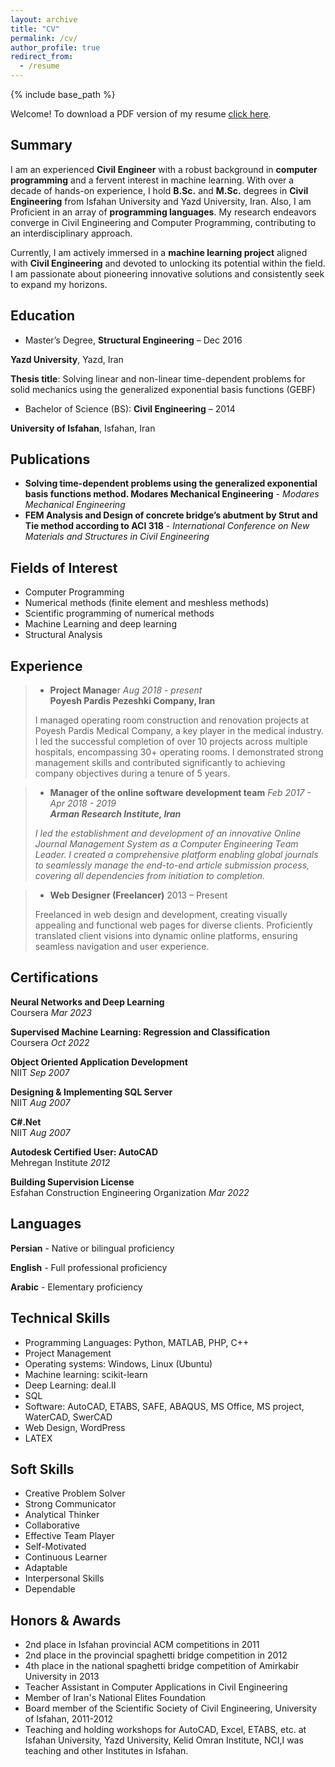 ```yaml
---
layout: archive
title: "CV"
permalink: /cv/
author_profile: true
redirect_from:
  - /resume
---
```


{% include base_path %}

Welcome! To download a PDF version of my resume [click here](https://mjbahonar.github.io/files/CV.pdf).

## Summary

I am an experienced **Civil Engineer** with a robust background in **computer programming** and a fervent interest in machine learning. With over a decade of hands-on experience, I hold **B.Sc.** and **M.Sc.** degrees in **Civil Engineering** from Isfahan University and Yazd University, Iran. Also, I am Proficient in an array of **programming languages**. My research endeavors converge in Civil Engineering and Computer Programming, contributing to an interdisciplinary approach.

Currently, I am actively immersed in a **machine learning project** aligned with **Civil Engineering** and devoted to unlocking its potential within the field. I am passionate about pioneering innovative solutions and consistently seek to expand my horizons.

## Education

*   Master’s Degree, **Structural Engineering** – Dec 2016

**Yazd University**, Yazd, Iran

**Thesis title**: Solving linear and non-linear time-dependent problems for solid mechanics using the generalized exponential basis functions (GEBF)

*   Bachelor of Science (BS): **Civil Engineering** – 2014

**University of Isfahan**, Isfahan, Iran

## Publications

*   **Solving time-dependent problems using the generalized exponential basis functions method. Modares Mechanical Engineering** - _Modares Mechanical Engineering_
*   **FEM Analysis and Design of concrete bridge’s abutment by Strut and Tie method according to ACI 318** - _International Conference on New Materials and Structures in Civil Engineering_

## Fields of Interest

*   Computer Programming
*   Numerical methods (finite element and meshless methods)
*   Scientific programming of numerical methods
*   Machine Learning and deep learning
*   Structural Analysis

## Experience

> *   **Project Manage**r _Aug 2018 - present_  
>     **Poyesh Pardis Pezeshki Company, Iran**
> 
> I managed operating room construction and renovation projects at Poyesh Pardis Medical Company, a key player in the medical industry. I led the successful completion of over 10 projects across multiple hospitals, encompassing 30+ operating rooms. I demonstrated strong management skills and contributed significantly to achieving company objectives during a tenure of 5 years.

> *   **Manager of the online software development team** _Feb 2017 - Apr 2018 - 2019_  
>     _**Arman Research Institute, Iran**_
> 
> _I led the establishment and development of an innovative Online Journal Management System as a Computer Engineering Team Leader. I created a comprehensive platform enabling global journals to seamlessly manage the end-to-end article submission process, covering all dependencies from initiation to completion._

> *   **Web Designer (Freelancer)** 2013 – Present
> 
> Freelanced in web design and development, creating visually appealing and functional web pages for diverse clients. Proficiently translated client visions into dynamic online platforms, ensuring seamless navigation and user experience.

## Certifications

**Neural Networks and Deep Learning**  
Coursera _Mar 2023_

**Supervised Machine Learning: Regression and Classification**  
Coursera _Oct 2022_

**Object Oriented Application Development**  
NIIT _Sep 2007_

**Designing & Implementing SQL Server**  
NIIT _Aug 2007_

**C#.Net**  
NIIT _Aug 2007_

**Autodesk Certified User: AutoCAD**  
Mehregan Institute _2012_

**Building Supervision License**  
Esfahan Construction Engineering Organization _Mar 2022_

## Languages

**Persian** - Native or bilingual proficiency

**English** - Full professional proficiency

**Arabic** - Elementary proficiency

## Technical Skills

*   Programming Languages: Python, MATLAB, PHP, C++
*   Project Management
*   Operating systems: Windows, Linux (Ubuntu)
*   Machine learning: scikit-learn
*   Deep Learning: deal.II
*   SQL
*   Software: AutoCAD, ETABS, SAFE, ABAQUS, MS Office, MS project, WaterCAD, SwerCAD
*   Web Design, WordPress
*   LATEX

## Soft Skills

*   Creative Problem Solver
*   Strong Communicator
*   Analytical Thinker
*   Collaborative
*   Effective Team Player
*   Self-Motivated
*   Continuous Learner
*   Adaptable
*   Interpersonal Skills
*   Dependable

## Honors & Awards

*   2nd place in Isfahan provincial ACM competitions in 2011
*   2nd place in the provincial spaghetti bridge competition in 2012
*   4th place in the national spaghetti bridge competition of Amirkabir University in 2013
*   Teacher Assistant in Computer Applications in Civil Engineering
*   Member of Iran's National Elites Foundation
*   Board member of the Scientific Society of Civil Engineering, University of Isfahan, 2011-2012
*   Teaching and holding workshops for AutoCAD, Excel, ETABS, etc. at Isfahan University, Yazd University, Kelid Omran Institute, NCI,I was teaching and other Institutes in Isfahan.